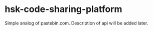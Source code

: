 ﻿# hsk-code-sharing-platform
Simple analog of pastebin.com. 
Description of api will be added later.
